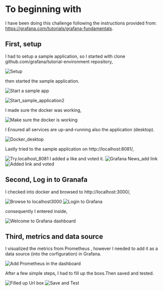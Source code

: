# To beginning with 
I have been doing this challenge following the instructions provided from: https://grafana.com/tutorials/grafana-fundamentals.

## First, setup
I had to setup a sample application, so I started with clone github.com/grafana/tutorial-environment repository,

![Setup](screenshots/1.Setup.png)

then started the sample application.

![Start a sample app](screenshots/2.Start_sample_app.png)

![Start_sample_application2](screenshots/3.Start_sample_application2.png)

I made sure the docker was working,

![Make sure the docker is working](screenshots/Docker.jpg)

I Ensured all services are up-and-running also the application (desktop).

![Docker_desktop](screenshots/5.Docker_desktop.png)

Lastly tried to the sample application on http://localhost:8081/,

![Try.localhost_8081](screenshots/6.Try.localhost_8081.png)
I added a like and voted it.
![Grafana News_add link](screenshots/7.Add_link.png)
![Added link and voted](screenshots/8.Voted.png)

## Second, Log in to Granafa 
I checked into docker and browsed to http://localhost:3000/,

![Browse to localhost3000](screenshots/9.Host3000.png)
![Login to Grafana](screenshots/10.LoginGrafana.png)

consequently I entered inside,

![Welcome to Grafana dashboard](screenshots/11.WelcomeGrafanadashboard.png)

## Third, metrics and data source

I visualized the metrics from Prometheus , however I needed to add it as a data source (into the corfiguration) in Grafana.

![Add Prometheus in the dashboard](screenshots/12.Prometheus.png)

After a few simple steps, I had to fill up the boxs.Then saved and tested.

![Filled up Url box](screenshots/13.Url_box.png)
![Save and Test](screenshots/14.Save&Test.png)


